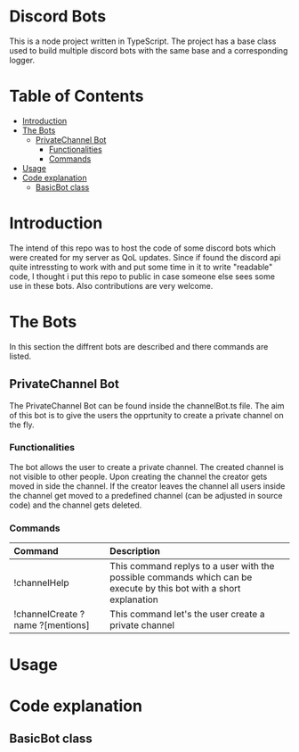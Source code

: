 # Discord Bots <!-- omit in toc -->

This is a node project written in TypeScript. The project has a base class used to build multiple discord bots with the same base and a corresponding logger.

# Table of Contents <!-- omit in toc -->
- [Introduction](#introduction)
- [The Bots](#the-bots)
  - [PrivateChannel Bot](#privatechannel-bot)
    - [Functionalities](#functionalities)
    - [Commands](#commands)
- [Usage](#usage)
- [Code explanation](#code-explanation)
  - [BasicBot class](#basicbot-class)

# Introduction
The intend of this repo was to host the code of some discord bots which were created for my server as QoL updates. Since if found the discord api quite intressting to work with and put some time in it to write "readable" code, I thought i put this repo to public in case someone else sees some use in these bots. Also contributions are very welcome.

# The Bots
In this section the diffrent bots are described and there commands are listed.
## PrivateChannel Bot
The PrivateChannel Bot can be found inside the channelBot.ts file. The aim of this bot is to give the users the opprtunity to create a private channel on the fly.
### Functionalities
The bot allows the user to create a private channel. The created channel is not visible to other people. Upon creating the channel the creator gets moved in side the channel. If the creator leaves the channel all users inside the channel get moved to a predefined channel (can be adjusted in source code) and the channel gets deleted.
### Commands
| Command                          | Description                                                                                                        |
| :------------------------------- | :----------------------------------------------------------------------------------------------------------------- |
| !channelHelp                     | This command replys to a user with the possible commands which can be execute by this bot with a short explanation |
| !channelCreate ?name ?\[mentions\] | This command let's the user create a private channel                                                               |

# Usage
# Code explanation
## BasicBot class

